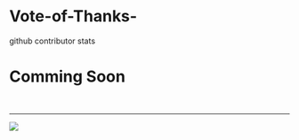 # Vote-of-Thanks-
github contributor stats
# Comming Soon


<br>
<hr>

<img src="https://voteofthanks.azurewebsites.net/">



